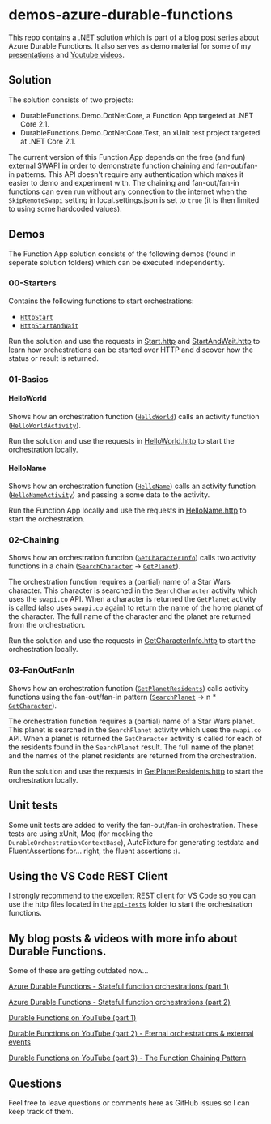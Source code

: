# demos-azure-durable-functions

This repo contains a .NET solution which is part of a [blog post series](https://blog.marcduiker.nl/) about Azure Durable Functions. It also serves as demo material  for some of my [presentations](https://www.slideshare.net/marcduiker) and [Youtube videos](https://www.youtube.com/playlist?list=PLoSzmz8jSD1cP3nW7lpk9sIw3cvJnSA_g).

## Solution

The solution consists of two projects:
- DurableFunctions.Demo.DotNetCore, a Function App targeted at .NET Core 2.1.
- DurableFunctions.Demo.DotNetCore.Test, an xUnit test project targeted at .NET Core 2.1.

The current version of this Function App depends on the free (and fun) external [SWAPI](https://swapi.co/) in order to demonstrate function chaining and fan-out/fan-in patterns.  This API doesn't require any authentication which makes it easier to demo and experiment with. The chaining and fan-out/fan-in functions can even run without any connection to the internet when the `SkipRemoteSwapi` setting in local.settings.json is set to `true` (it is then limited to using some hardcoded values).

## Demos

The Function App solution consists of the following demos (found in seperate solution folders) which can be executed independently.

### 00-Starters

Contains the following functions to start orchestrations:

- [`HttpStart`](/src/DurableFunctions.Demo.DotNetCore/00-Starters/HttpStart.cs)
- [`HttpStartAndWait`](/src/DurableFunctions.Demo.DotNetCore/00-Starters/HttpStartAndWait.cs)

Run the solution and use the requests in [Start.http](/api-tests/orchestrations/00-Starters/Start.http) and [StartAndWait.http](/api-tests/orchestrations/00-Starters/StartAndWait.http) to learn how orchestrations can be started over HTTP and discover how the status or result is returned.

### 01-Basics

#### HelloWorld

Shows how an orchestration function ([`HelloWorld`](/src/DurableFunctions.Demo.DotNetCore/01-Basics/Orchestrations/HelloWorld.cs)) calls an activity function ([`HelloWorldActivity`](/src/DurableFunctions.Demo.DotNetCore/01-Basics/Activities/HelloWorldActivity.cs)).

Run the solution and use the requests in [HelloWorld.http](/api-tests/orchestrations/01-Basics/HelloWorld.http) to start the orchestration locally.

#### HelloName

Shows how an orchestration function ([`HelloName`](/src/DurableFunctions.Demo.DotNetCore/01-Basics/Orchestrations/HelloName.cs)) calls an activity function ([`HelloNameActivity`](/src/DurableFunctions.Demo.DotNetCore/01-Basics/Activities/HelloWorldActivity.cs)) and passing a some data to the activity.

Run the Function App locally and use the requests in [HelloName.http](/api-tests/orchestrations/01-Basics/HelloName.http) to start the orchestration.

### 02-Chaining

Shows how an orchestration function ([`GetCharacterInfo`](/src/DurableFunctions.Demo.DotNetCore/02-Chaining/Orchestrations/GetCharacterInfo.cs)) calls two activity functions in a chain ([`SearchCharacter`](src/DurableFunctions.Demo.DotNetCore/02-Chaining/Activities/SearchCharacter.cs) -> [`GetPlanet`](/src/DurableFunctions.Demo.DotNetCore/02-Chaining/Activities/GetPlanet.cs)).

The orchestration function requires a (partial) name of a Star Wars character. This character is searched in the `SearchCharacter` activity which uses the `swapi.co` API. When a character is returned the `GetPlanet` activity is called (also uses `swapi.co` again) to return the name of the home planet of the character. The full name of the character and the planet are returned from the orchestration.

Run the solution and use the requests in [GetCharacterInfo.http](/api-tests/orchestrations/02-Chaining/GetCharacterInfo.http) to start the orchestration  locally.

### 03-FanOutFanIn

Shows how an orchestration function ([`GetPlanetResidents`](/src/DurableFunctions.Demo.DotNetCore/03-FanOutFanIn/Orchestrations/GetPlanetResidents.cs)) calls activity functions using the fan-out/fan-in pattern ([`SearchPlanet`](/src/DurableFunctions.Demo.DotNetCore/03-FanOutFanIn/Activities/SearchPlanet.cs) -> n * [`GetCharacter`](/src/DurableFunctions.Demo.DotNetCore/03-FanOutFanIn/Activities/GetCharacter.cs)).

The orchestration function requires a (partial) name of a Star Wars planet. This planet is searched in the `SearchPlanet` activity which uses the `swapi.co` API. When a planet is returned the `GetCharacter` activity is called for each of the residents found in the `SearchPlanet` result. The full name of the planet and the names of the planet residents are returned from the orchestration.

Run the solution and use the requests in [GetPlanetResidents.http](/api-tests/orchestrations/03-FanOutFanIn/GetPlanetResidents.http) to start the orchestration locally.

## Unit tests

Some unit tests are added to verify the fan-out/fan-in orchestration. These tests are using xUnit, Moq (for mocking the `DurableOrchestrationContextBase`), AutoFixture for generating testdata and FluentAssertions for... right, the fluent assertions :).

## Using the VS Code REST Client

I strongly recommend to the excellent [REST client](https://github.com/Huachao/vscode-restclient) for VS Code so you can use the http files located in the [`api-tests`](/api-tests) folder to start the orchestration functions.

## My blog posts & videos with more info about Durable Functions.

Some of these are getting outdated now...

[Azure Durable Functions - Stateful function orchestrations (part 1)](http://blog.marcduiker.nl/2017/11/05/durable-azure-functions-stateful-orchestrations.html)

[Azure Durable Functions - Stateful function orchestrations (part 2)](http://blog.marcduiker.nl/2017/11/07/durable-azure-functions-stateful-orchestrations-part2.html)

[Durable Functions on YouTube (part 1)](https://blog.marcduiker.nl/2017/11/15/durable-functions-youtube-part1.html)

[Durable Functions on YouTube (part 2) - Eternal orchestrations & external events](https://blog.marcduiker.nl/2017/12/01/durable-functions-youtube-part2.html)

[Durable Functions on YouTube (part 3) - The Function Chaining Pattern](https://blog.marcduiker.nl/2018/03/06/durable-functions-youtube-part3.html)

## Questions

Feel free to leave questions or comments here as GitHub issues so I can keep track of them.